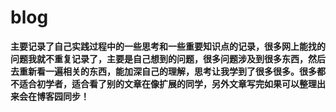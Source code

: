 # blog

**主要记录了自己实践过程中的一些思考和一些重要知识点的记录，很多网上能找的问题我就不重复记录了，主要是自己想到的问题，很多问题涉及到很多东西，然后去重新看一遍相关的东西，能加深自己的理解，思考让我学到了很多很多。很多都不适合初学者，适合看了别的文章在像扩展的同学，另外文章写完如果可以整理出来会在博客园同步！**

